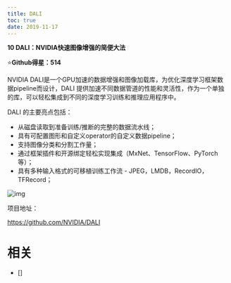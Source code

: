 ```yaml
---
title: DALI
toc: true
date: 2019-11-17
---
```

**10 DALI：NVIDIA快速图像增强的简便大法**



⭐️**Github得星：514**



NVIDIA DALI是一个GPU加速的数据增强和图像加载库，为优化深度学习框架数据pipeline而设计，DALI 提供加速不同数据管道的性能和灵活性，作为一个单独的库，可以轻松集成到不同的深度学习训练和推理应用程序中。



DALI 的主要亮点包括：



- 从磁盘读取到准备训练/推断的完整的数据流水线；
- 具有可配置图形和自定义operator的自定义数据pipeline；
- 支持图像分类和分割工作量；
- 通过框架插件和开源绑定轻松实现集成（MxNet、TensorFlow、PyTorch等）；
- 具有多种输入格式的可移植训练工作流 - JPEG，LMDB，RecordIO，TFRecord；



![img](https://mmbiz.qpic.cn/mmbiz_png/ldSjzkNDxlnyABkicKXelU1B4YCibdWJwAmiagliaKXV9NbfptajQzia0wcvXwgjbZcRCtKIS6ibcvYjSa4ICjqCozVQ/640?wx_fmt=png&tp=webp&wxfrom=5&wx_lazy=1&wx_co=1)

项目地址：

https://github.com/NVIDIA/DALI



# 相关

- []
